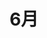 ---
index: false
title: 6月
feed: false
sitemap: false
timeline: false
article: false
dir:
    order: -6
---
